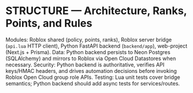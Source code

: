 # STRUCTURE — Architecture, Ranks, Points, and Rules

Modules: Roblox shared (policy, points, ranks), Roblox server bridge (`api.lua` HTTP client), Python FastAPI backend (`backend/app`), web-project (Next.js + Prisma).
Data: Python backend persists to Neon Postgres (SQLAlchemy) and mirrors to Roblox via Open Cloud Datastores when necessary.
Security: Python backend is authoritative, verifies API keys/HMAC headers, and drives automation decisions before invoking Roblox Open Cloud group role APIs.
Testing: Lua unit tests cover bridge semantics; Python backend should add async tests for services/routes.
